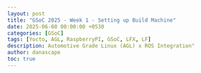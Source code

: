 ```yaml
---
layout: post
title: "GSoC 2025 - Week 1 - Setting up Build Machine"
date: 2025-06-08 00:00:00 +0530
categories: [GSoC]
tags: [Yocto, AGL, RaspberryPI, GSoC, LFX, LF]
description: Automotive Grade Linux (AGL) x ROS Integration"
author: danascape
toc: true
---
```

